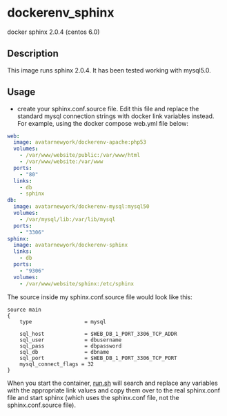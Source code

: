 # dockerenv_sphinx
docker sphinx 2.0.4 (centos 6.0)

## Description
This image runs sphinx 2.0.4.  It has been tested working with mysql5.0.  

## Usage
* create your sphinx.conf.source file.  Edit this file and replace the standard mysql connection strings with docker link variables instead.  For example, using the docker compose web.yml file below: 

```yml
web:
  image: avatarnewyork/dockerenv-apache:php53
  volumes:
    - /var/www/website/public:/var/www/html
    - /var/www/website:/var/www
  ports:
    - "80"
  links:
    - db
    - sphinx
db:
  image: avatarnewyork/dockerenv-mysql:mysql50
  volumes:
    - /var/mysql/lib:/var/lib/mysql
  ports:
    - "3306"
sphinx:
  image: avatarnewyork/dockerenv-sphinx
  links:
    - db
  ports:
    - "9306"
  volumes:
    - /var/www/website/sphinx:/etc/sphinx
```

The source inside my sphinx.conf.source file would look like this:

```sphinx
source main
{
	type                 = mysql

	sql_host             = $WEB_DB_1_PORT_3306_TCP_ADDR
	sql_user             = dbusername
	sql_pass             = dbpassword
	sql_db               = dbname
	sql_port             = $WEB_DB_1_PORT_3306_TCP_PORT
	mysql_connect_flags = 32
}
```

When you start the container, [run.sh](https://github.com/avatarnewyork/dockerenv_sphinx/blob/master/run.sh) will search and replace any variables with the appropriate link values and copy them over to the real sphinx.conf file and start sphinx (which uses the sphinx.conf file, not the sphinx.conf.source file).
